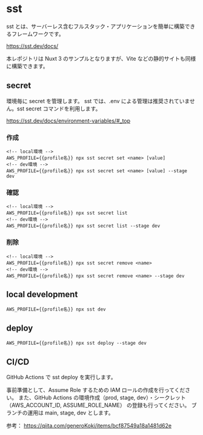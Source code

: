 # sst

sst とは、サーバーレス含むフルスタック・アプリケーションを簡単に構築できるフレームワークです。

https://sst.dev/docs/

本レポジトリは Nuxt 3 のサンプルとなりますが、Vite などの静的サイトも同様に構築できます。

## secret

環境毎に secret を管理します。
sst では、.env による管理は推奨されていません。sst secret コマンドを利用します。

https://sst.dev/docs/environment-variables/#_top

### 作成

```
<!-- local環境 -->
AWS_PROFILE={{profile名}} npx sst secret set <name> [value]
<!-- dev環境 -->
AWS_PROFILE={{profile名}} npx sst secret set <name> [value] --stage dev
```

### 確認

```
<!-- local環境 -->
AWS_PROFILE={{profile名}} npx sst secret list
<!-- dev環境 -->
AWS_PROFILE={{profile名}} npx sst secret list --stage dev
```

### 削除

```
<!-- local環境 -->
AWS_PROFILE={{profile名}} npx sst secret remove <name>
<!-- dev環境 -->
AWS_PROFILE={{profile名}} npx sst secret remove <name> --stage dev
```

## local development

```
AWS_PROFILE={{profile名}} npx sst dev
```

## deploy

```
AWS_PROFILE={{profile名}} npx sst deploy --stage dev
```

## CI/CD

GitHub Actions で sst deploy を実行します。

事前準備として、Assume Role するための IAM ロールの作成を行ってください。
また、GitHub Actions の環境作成（prod, stage, dev）・シークレット（AWS_ACCOUNT_ID, ASSUME_ROLE_NAME） の登録も行ってください。
ブランチの運用は main, stage, dev とします。

参考：
https://qiita.com/generoKoki/items/bcf87549a18a1481d62e
